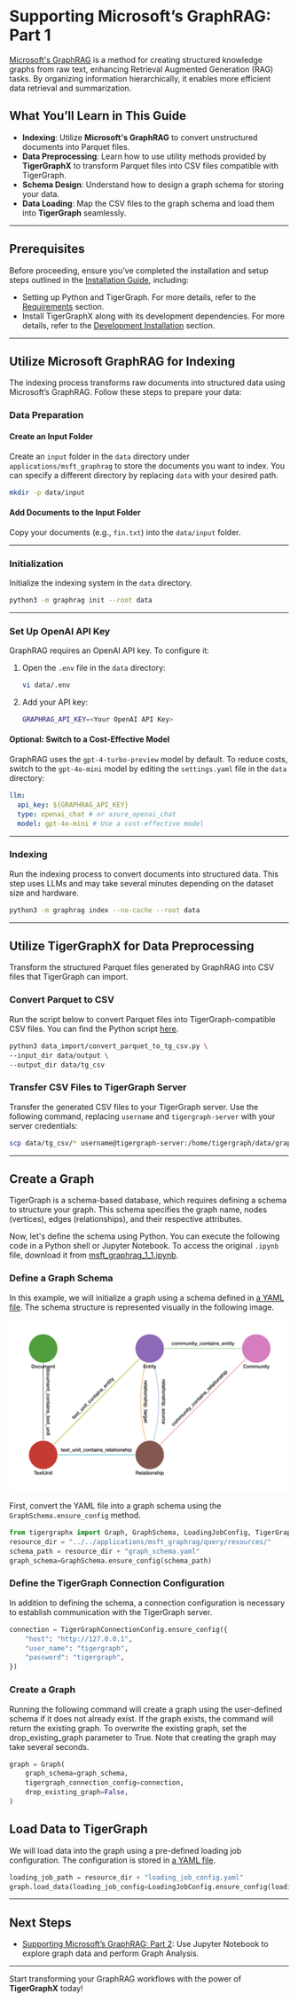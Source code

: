 # Supporting Microsoft’s GraphRAG: Part 1

[Microsoft's GraphRAG](https://microsoft.github.io/graphrag/) is a method for creating structured knowledge graphs from raw text, enhancing Retrieval Augmented Generation (RAG) tasks. By organizing information hierarchically, it enables more efficient data retrieval and summarization.

## What You’ll Learn in This Guide

- **Indexing**: Utilize **Microsoft's GraphRAG** to convert unstructured documents into Parquet files.
- **Data Preprocessing**: Learn how to use utility methods provided by **TigerGraphX** to transform Parquet files into CSV files compatible with TigerGraph.
- **Schema Design**: Understand how to design a graph schema for storing your data.
- **Data Loading**: Map the CSV files to the graph schema and load them into **TigerGraph** seamlessly.

<!-- ![Indexing](../images/graphrag/indexing.png){: style="height:300px; display: block; margin: 0 auto;"} -->

---

## Prerequisites

Before proceeding, ensure you’ve completed the installation and setup steps outlined in the [Installation Guide](../getting_started/installation.md), including:

- Setting up Python and TigerGraph. For more details, refer to the [Requirements](../../getting_started/installation/#requirements) section.
- Install TigerGraphX along with its development dependencies. For more details, refer to the [Development Installation](../../getting_started/installation/#development-installation) section.

---

## Utilize Microsoft GraphRAG for Indexing

The indexing process transforms raw documents into structured data using Microsoft’s GraphRAG. Follow these steps to prepare your data:

### Data Preparation

#### Create an Input Folder
Create an `input` folder in the `data` directory under `applications/msft_graphrag` to store the documents you want to index. You can specify a different directory by replacing `data` with your desired path.

```bash
mkdir -p data/input
```

#### Add Documents to the Input Folder
Copy your documents (e.g., `fin.txt`) into the `data/input` folder.

---

### Initialization

Initialize the indexing system in the `data` directory.

```bash
python3 -m graphrag init --root data
```

---

### Set Up OpenAI API Key

GraphRAG requires an OpenAI API key. To configure it:

1. Open the `.env` file in the `data` directory:
   ```bash
   vi data/.env
   ```
2. Add your API key:
   ```bash
   GRAPHRAG_API_KEY=<Your OpenAI API Key>
   ```

#### Optional: Switch to a Cost-Effective Model
GraphRAG uses the `gpt-4-turbo-preview` model by default. To reduce costs, switch to the `gpt-4o-mini` model by editing the `settings.yaml` file in the `data` directory:

```yaml
llm:
  api_key: ${GRAPHRAG_API_KEY}
  type: openai_chat # or azure_openai_chat
  model: gpt-4o-mini # Use a cost-effective model
```

---

### Indexing

Run the indexing process to convert documents into structured data. This step uses LLMs and may take several minutes depending on the dataset size and hardware.

```bash
python3 -m graphrag index --no-cache --root data
```

---

## Utilize TigerGraphX for Data Preprocessing

Transform the structured Parquet files generated by GraphRAG into CSV files that TigerGraph can import.

### Convert Parquet to CSV

Run the script below to convert Parquet files into TigerGraph-compatible CSV files. You can find the Python script [here](https://github.com/xuanleilin/tigergraphx/blob/main/applications/msft_graphrag/data_import/convert_parquet_to_tg_csv.py).

```bash
python3 data_import/convert_parquet_to_tg_csv.py \
--input_dir data/output \
--output_dir data/tg_csv
```

### Transfer CSV Files to TigerGraph Server

Transfer the generated CSV files to your TigerGraph server. Use the following command, replacing `username` and `tigergraph-server` with your server credentials:

```bash
scp data/tg_csv/* username@tigergraph-server:/home/tigergraph/data/graphrag
```

---

## Create a Graph
TigerGraph is a schema-based database, which requires defining a schema to structure your graph. This schema specifies the graph name, nodes (vertices), edges (relationships), and their respective attributes.

Now, let's define the schema using Python. You can execute the following code in a Python shell or Jupyter Notebook. To access the original `.ipynb` file, download it from [msft_graphrag_1_1.ipynb](https://github.com/xuanleilin/tigergraphx/tree/main/docs/graphrag/msft_graphrag_1_1.ipynb).

### Define a Graph Schema

In this example, we will initialize a graph using a schema defined in [a YAML file](https://github.com/xuanleilin/tigergraphx/blob/main/applications/msft_graphrag/query/resources/graph_schema.yaml). The schema structure is represented visually in the following image.

![image](../images/graphrag/schema.png)

First, convert the YAML file into a graph schema using the `GraphSchema.ensure_config` method.
```py
from tigergraphx import Graph, GraphSchema, LoadingJobConfig, TigerGraphConnectionConfig
resource_dir = "../../applications/msft_graphrag/query/resources/"
schema_path = resource_dir + "graph_schema.yaml"
graph_schema=GraphSchema.ensure_config(schema_path)
```

### Define the TigerGraph Connection Configuration
In addition to defining the schema, a connection configuration is necessary to establish communication with the TigerGraph server.

```py
connection = TigerGraphConnectionConfig.ensure_config({
    "host": "http://127.0.0.1",
    "user_name": "tigergraph",
    "password": "tigergraph",
})
```

### Create a Graph
Running the following command will create a graph using the user-defined schema if it does not already exist. If the graph exists, the command will return the existing graph. To overwrite the existing graph, set the drop_existing_graph parameter to True. Note that creating the graph may take several seconds.

```py
graph = Graph(
    graph_schema=graph_schema,
    tigergraph_connection_config=connection,
    drop_existing_graph=False,
)
```

## Load Data to TigerGraph
We will load data into the graph using a pre-defined loading job configuration. The configuration is stored in [a YAML file](https://github.com/xuanleilin/tigergraphx/blob/main/applications/msft_graphrag/query/resources/loading_job_config.yaml).

```py
loading_job_path = resource_dir + "loading_job_config.yaml"
graph.load_data(loading_job_config=LoadingJobConfig.ensure_config(loading_job_path))
```

---

## Next Steps

- [Supporting Microsoft’s GraphRAG: Part 2](msft_graphrag_2.ipynb): Use Jupyter Notebook to explore graph data and perform Graph Analysis.

---

Start transforming your GraphRAG workflows with the power of **TigerGraphX** today!

